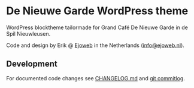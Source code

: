 # De Nieuwe Garde WordPress theme
WordPress blocktheme tailormade for Grand Café De Nieuwe Garde in de Spil Nieuwleusen. 

Code and design by Erik @ [Ejoweb](https://ejoweb.nl) in the Netherlands (<info@ejoweb.nl>).

## Development

For documented code changes see [CHANGELOG.md](./CHANGELOG.md) and [git commitlog](https://github.com/ejoweb/denieuwegarde/commits/main).